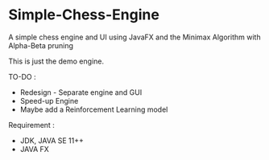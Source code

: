 # Simple-Chess-Engine
A simple chess engine and UI using JavaFX and the Minimax Algorithm with Alpha-Beta pruning

This is just the demo engine.

TO-DO :
- Redesign - Separate engine and GUI
- Speed-up Engine
- Maybe add a Reinforcement Learning model  

Requirement :
- JDK, JAVA SE 11++
- JAVA FX
